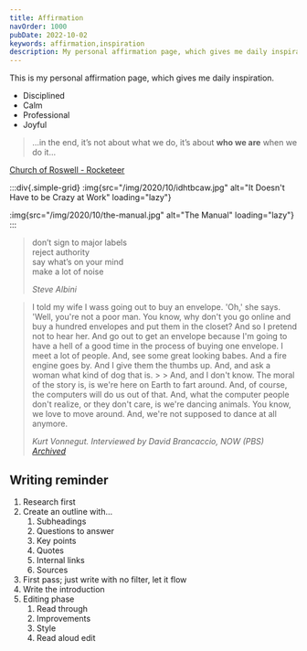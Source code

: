 ```yaml
---
title: Affirmation
navOrder: 1000
pubDate: 2022-10-02
keywords: affirmation,inspiration
description: My personal affirmation page, which gives me daily inspiration.
---
```


This is my personal affirmation page, which gives me daily inspiration.

- Disciplined
- Calm
- Professional
- Joyful

> …in the end, it’s not about what we do, it’s about **who we are** when we do it…

[Church of Roswell - Rocketeer](https://www.youtube.com/watch?v=LkIe4wYR1f8)

:::div{.simple-grid}
:img{src="/img/2020/10/idhtbcaw.jpg" alt="It Doesn't Have to be Crazy at Work" loading="lazy"}

:img{src="/img/2020/10/the-manual.jpg" alt="The Manual" loading="lazy"}
:::

> don’t sign to major labels \
> reject authority \
> say what’s on your mind \
> make a lot of noise
> 
> <cite>Steve Albini</cite>


> I told my wife I wass going out to buy an envelope. 'Oh,' she says. 'Well, you're not a poor man. You know, why don't you go online and buy a hundred envelopes and put them in the closet?
> And so I pretend not to hear her. And go out to get an envelope because I'm going to have a hell of a good time in the process of buying one envelope. I meet a lot of people. And, see some great looking babes. And a fire engine goes by. And I give them the thumbs up. And, and ask a woman what kind of dog that is. > > And, and I don't know. The moral of the story is, is we're here on Earth to fart around. And, of course, the computers will do us out of that. And, what the computer people don't realize, or they don't care, is we're dancing animals. You know, we love to move around. And, we're not supposed to dance at all anymore.
>
> <cite>Kurt Vonnegut. Interviewed by David Brancaccio, NOW (PBS) <a href="http://web.archive.org/web/20200203182317/http://www.pbs.org/now/arts/vonnegut.html">Archived</a></cite>

## Writing reminder

1. Research first
2. Create an outline with… 
    1. Subheadings
    2. Questions to answer
    3. Key points
    4. Quotes
    5. Internal links
    6. Sources
3. First pass; just write with no filter, let it flow
4. Write the introduction
5. Editing phase 
    1. Read through
    2. Improvements
    3. Style
    4. Read aloud edit
